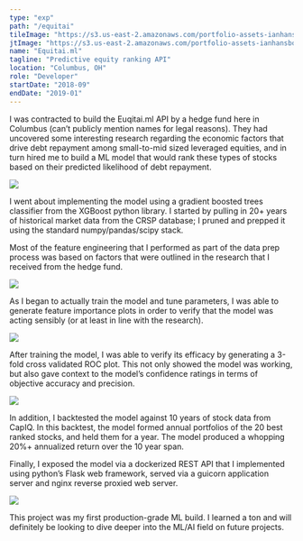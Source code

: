 ```yaml
---
type: "exp"
path: "/equitai"
tileImage: "https://s3.us-east-2.amazonaws.com/portfolio-assets-ianhansborough/personal-site/equitai-logo.svg"
jtImage: "https://s3.us-east-2.amazonaws.com/portfolio-assets-ianhansborough/equitai/jt-image.png"
name: "Equitai.ml"
tagline: "Predictive equity ranking API"
location: "Columbus, OH"
role: "Developer"
startDate: "2018-09"
endDate: "2019-01"
---
```


I was contracted to build the Euqitai.ml API by a hedge fund here in Columbus (can’t publicly mention names for legal reasons). They had uncovered some interesting research regarding the economic factors that drive debt repayment among small-to-mid sized leveraged equities, and in turn hired me to build a ML model that would rank these types of stocks based on their predicted likelihood of debt repayment.

![](https://s3.us-east-2.amazonaws.com/portfolio-assets-ianhansborough/equitai/home-image.png)

I went about implementing the model using a gradient boosted trees classifier from the XGBoost python library. I started by pulling in 20+ years of historical market data from the CRSP database; I pruned and prepped it using the standard numpy/pandas/scipy stack.

Most of the feature engineering that I performed as part of the data prep process was based on factors that were outlined in the research that I received from the hedge fund.

![](https://s3.us-east-2.amazonaws.com/portfolio-assets-ianhansborough/equitai/feature-engineering.png)

As I began to actually train the model and tune parameters, I was able to generate feature importance plots in order to verify that the model was acting sensibly (or at least in line with the research).

![](https://s3.us-east-2.amazonaws.com/portfolio-assets-ianhansborough/equitai/feature-importance.png)

After training the model, I was able to verify its efficacy by generating a 3-fold cross validated ROC plot. This not only showed the model was working, but also gave context to the model’s confidence ratings in terms of objective accuracy and precision.

![](https://s3.us-east-2.amazonaws.com/portfolio-assets-ianhansborough/equitai/roc-curve.png)

In addition, I backtested the model against 10 years of stock data from CapIQ. In this backtest, the model formed annual portfolios of the 20 best ranked stocks, and held them for a year. The model produced a whopping 20%+ annualized return over the 10 year span.

Finally, I exposed the model via a dockerized REST API that I implemented using python’s Flask web framework, served via a guicorn application server and nginx reverse proxied web server.

![](https://s3.us-east-2.amazonaws.com/portfolio-assets-ianhansborough/equitai/api-docs-2.png)

This project was my first production-grade ML build. I learned a ton and will definitely be looking to dive deeper into the ML/AI field on future projects.
